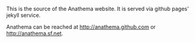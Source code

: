 This is the source of the Anathema website.
It is served via github pages' jekyll service.

Anathema can be reached at http://anathema.github.com or http://anathema.sf.net.